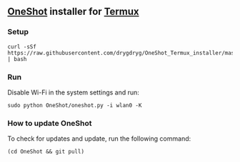 ## [OneShot](https://github.com/siper86/Oneshot_Termux_installer) installer for [Termux](https://termux.com/)
### Setup
```
curl -sSf https://raw.githubusercontent.com/drygdryg/OneShot_Termux_installer/master/installer.sh | bash
```
### Run
Disable Wi-Fi in the system settings and run:
```
sudo python OneShot/oneshot.py -i wlan0 -K
```
### How to update OneShot
To check for updates and update, run the following command:
```
(cd OneShot && git pull)
```
